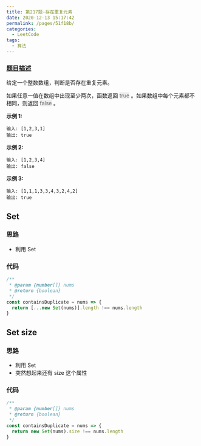 ```yaml
---
title: 第217题-存在重复元素
date: 2020-12-13 15:17:42
permalink: /pages/51f18b/
categories:
  - LeetCode
tags:
  - 算法
---
```


### [题目描述](https://leetcode-cn.com/problems/contains-duplicate/)

给定一个整数数组，判断是否存在重复元素。

如果任意一值在数组中出现至少两次，函数返回 <font style="background: #eee; color: #666;">true</font> 。如果数组中每个元素都不相同，则返回 <font style="background: #eee; color: #666;">false</font> 。

**示例 1:**

```
输入: [1,2,3,1]
输出: true
```

<!-- more -->

**示例 2:**

```
输入: [1,2,3,4]
输出: false
```

**示例 3:**

```
输入: [1,1,1,3,3,4,3,2,4,2]
输出: true
```

## Set

### 思路

- 利用 Set

### 代码

```JavaScript
/**
 * @param {number[]} nums
 * @return {boolean}
 */
const containsDuplicate = nums => {
  return [...new Set(nums)].length !== nums.length
}
```

## Set size

### 思路

- 利用 Set
- 突然想起来还有 size 这个属性

### 代码

```JavaScript
/**
 * @param {number[]} nums
 * @return {boolean}
 */
const containsDuplicate = nums => {
  return new Set(nums).size !== nums.length
}
```
